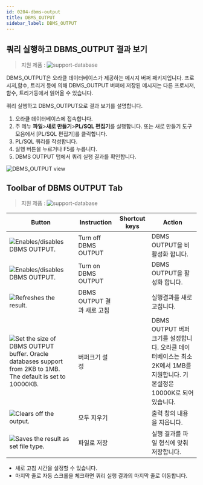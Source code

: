 ```yaml
---
id: 0204-dbms-output
title: DBMS_OUTPUT
sidebar_label: DBMS_OUTPUT
---
```


## 쿼리 실행하고 DBMS_OUTPUT 결과 보기
> 지원 제품 :
> ![support-database](<http://www.sqlgate.com/docs-badge/oracle,tibero>)

DBMS_OUTPUT은 오라클 데이터베이스가 제공하는 메시지 버퍼 패키지입니다. 
프로시저,함수, 트리거 등에 의해 DBMS_OUTPUT 버퍼에 저장된 메시지는 다른 프로시저,함수, 트리거등에서 읽어올 수 있습니다.

쿼리 실행하고 DBMS_OUTPUT으로 결과 보기를 설명합니다.

1. 오라클 데이터베이스에 접속합니다.
2. 주 메뉴 **파일**>**새로 만들기**>**PL/SQL 편집기**를 실행합니다. 또는 새로 만들기 도구 모음에서 [PL/SQL 편집기]를 클릭합니다.
3. PL/SQL 쿼리를 작성합니다.
4. 실행 버튼을 누르거나 F5를 누릅니다.
5. DBMS OUTPUT 탭에서 쿼리 실행 결과를 확인합니다.

![DBMS_OUTPUT view](https://resource.sqlgate.com/resource/captures/DBMS_OUTPUT/dbmsoutput-plsql-editor.png)




## Toolbar of DBMS OUTPUT Tab
> 지원 제품 :
> ![support-database](<http://www.sqlgate.com/docs-badge/oracle,tibero>)

| Button                                                                                                                                                                                                                           | Instruction          | Shortcut keys | Action                                                                         |
| -------------------------------------------------------------------------------------------------------------------------------------------------------------------------------------------------------------------------------- | -------------------- | ------------- | ------------------------------------------------------------------------------ |
| ![Enables/disables DBMS OUTPUT.](https://resource.sqlgate.com/resource/captures/DBMS_OUTPUT/icon-sql-editor-turnOffDBMSOutput.png)                                                                            | Turn off DBMS OUTPUT |               | DBMS OUTPUT을 비활성화 합니다.                                                         |
| ![Enables/disables DBMS OUTPUT.](https://resource.sqlgate.com/resource/captures/DBMS_OUTPUT/icon-sql-editor-turnOffDBMSOutput.png)                                                                            | Turn on DBMS OUTPUT  |               | DBMS OUTPUT을 활성화 합니다.                                                          |
| ![Refreshes the result.](https://resource.sqlgate.com/resource/captures/DBMS_OUTPUT/icon-sql-editor-refreshDBMSOutput.png)                                                                                    | DBMS OUTPUT 결과 새로 고침 |               | 실행결과를 새로 고칩니다.                                                                 |
| ![Set the size of DBMS OUTPUT buffer. Oracle databases support from 2KB to 1MB. The default is set to 10000KB.](https://resource.sqlgate.com/resource/captures/DBMS_OUTPUT/icon-sql-editor-setBufferSize.png) | 버퍼크기 설정              |               | DBMS OUTPUT 버퍼크기를 설정합니다. 오라클 데이터베이스는 최소 2K에서 1MB를 지원합니다. 기본설정은 10000K로 되어있습니다. |
| ![Clears off the output.](https://resource.sqlgate.com/resource/captures/DBMS_OUTPUT/icon-sql-editor-clearOutput.png)                                                                                         | 모두 지우기               |               | 출력 창의 내용을 지웁니다.                                                                |
| ![Saves the result as set file type.](https://resource.sqlgate.com/resource/captures/DBMS_OUTPUT/icon-sql-editor-saveAsFile.png)                                                                              | 파일로 저장               |               | 실행 결과를 파일 형식에 맞춰 저장합니다.                                                        |

- 새로 고침 시간을 설정할 수 있습니다.
- 마지막 줄로 자동 스크롤을 체크하면 쿼리 실행 결과의 마지막 줄로 이동합니다.